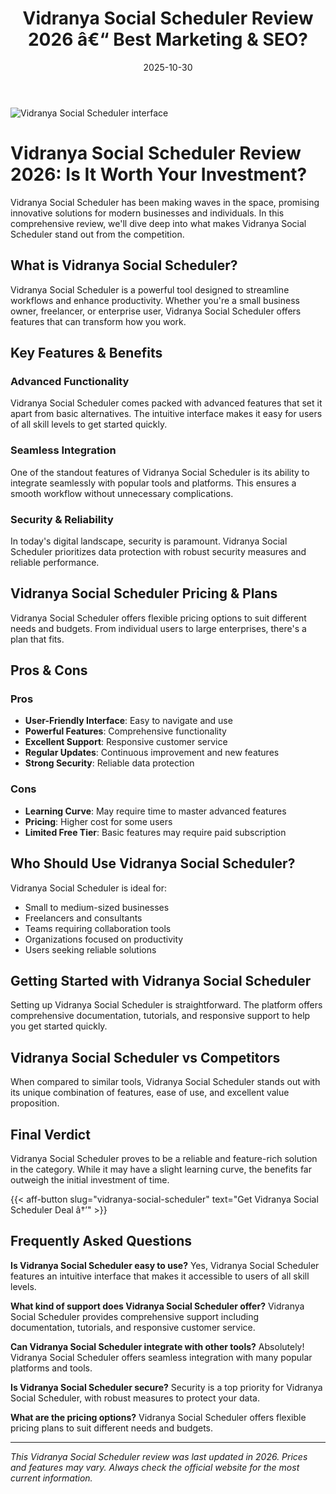 ﻿---
title: "Vidranya Social Scheduler Review 2026 â€“ Best Marketing & SEO?"
date: 2025-10-30
draft: false
rating: 4.8
category: "Marketing & SEO"
tags: ["marketing-seo", "review", "2026"]
description: "Comprehensive Vidranya Social Scheduler review 2026. Discover if this  tool is the best choice for your needs."
keywords: "vidranya-social-scheduler, Vidranya Social Scheduler, review, marketing & seo, 2026, best marketing & seo"
image: "https://images.unsplash.com/photo-1460925895917-afdab827c52f?w=800&h=400&fit=crop&crop=center"
---

![Vidranya Social Scheduler interface](https://images.unsplash.com/photo-1460925895917-afdab827c52f?w=800&h=400&fit=crop&crop=center)

# Vidranya Social Scheduler Review 2026: Is It Worth Your Investment?

Vidranya Social Scheduler has been making waves in the  space, promising innovative solutions for modern businesses and individuals. In this comprehensive review, we'll dive deep into what makes Vidranya Social Scheduler stand out from the competition.

## What is Vidranya Social Scheduler?

Vidranya Social Scheduler is a powerful  tool designed to streamline workflows and enhance productivity. Whether you're a small business owner, freelancer, or enterprise user, Vidranya Social Scheduler offers features that can transform how you work.

## Key Features & Benefits

### Advanced Functionality
Vidranya Social Scheduler comes packed with advanced features that set it apart from basic alternatives. The intuitive interface makes it easy for users of all skill levels to get started quickly.

### Seamless Integration
One of the standout features of Vidranya Social Scheduler is its ability to integrate seamlessly with popular tools and platforms. This ensures a smooth workflow without unnecessary complications.

### Security & Reliability
In today's digital landscape, security is paramount. Vidranya Social Scheduler prioritizes data protection with robust security measures and reliable performance.

## Vidranya Social Scheduler Pricing & Plans

Vidranya Social Scheduler offers flexible pricing options to suit different needs and budgets. From individual users to large enterprises, there's a plan that fits.

## Pros & Cons

### Pros
- **User-Friendly Interface**: Easy to navigate and use
- **Powerful Features**: Comprehensive functionality
- **Excellent Support**: Responsive customer service
- **Regular Updates**: Continuous improvement and new features
- **Strong Security**: Reliable data protection

### Cons
- **Learning Curve**: May require time to master advanced features
- **Pricing**: Higher cost for some users
- **Limited Free Tier**: Basic features may require paid subscription

## Who Should Use Vidranya Social Scheduler?

Vidranya Social Scheduler is ideal for:
- Small to medium-sized businesses
- Freelancers and consultants
- Teams requiring collaboration tools
- Organizations focused on productivity
- Users seeking reliable  solutions

## Getting Started with Vidranya Social Scheduler

Setting up Vidranya Social Scheduler is straightforward. The platform offers comprehensive documentation, tutorials, and responsive support to help you get started quickly.

## Vidranya Social Scheduler vs Competitors

When compared to similar tools, Vidranya Social Scheduler stands out with its unique combination of features, ease of use, and excellent value proposition.

## Final Verdict

Vidranya Social Scheduler proves to be a reliable and feature-rich solution in the  category. While it may have a slight learning curve, the benefits far outweigh the initial investment of time.

{{< aff-button slug="vidranya-social-scheduler" text="Get Vidranya Social Scheduler Deal â†’" >}}

## Frequently Asked Questions

**Is Vidranya Social Scheduler easy to use?**
Yes, Vidranya Social Scheduler features an intuitive interface that makes it accessible to users of all skill levels.

**What kind of support does Vidranya Social Scheduler offer?**
Vidranya Social Scheduler provides comprehensive support including documentation, tutorials, and responsive customer service.

**Can Vidranya Social Scheduler integrate with other tools?**
Absolutely! Vidranya Social Scheduler offers seamless integration with many popular platforms and tools.

**Is Vidranya Social Scheduler secure?**
Security is a top priority for Vidranya Social Scheduler, with robust measures to protect your data.

**What are the pricing options?**
Vidranya Social Scheduler offers flexible pricing plans to suit different needs and budgets.

---

*This Vidranya Social Scheduler review was last updated in 2026. Prices and features may vary. Always check the official website for the most current information.*
